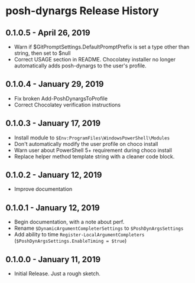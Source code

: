 # posh-dynargs Release History

## 0.1.0.5 - April 26, 2019

* Warn if $GitPromptSettings.DefaultPromptPrefix is set a type other than string, then set to $null
* Correct USAGE section in README. Chocolatey installer no longer automatically adds posh-dynargs to the user's profile.

## 0.1.0.4 - January 29, 2019

* Fix broken Add-PoshDynargsToProfile
* Correct Chocolatey verification instructions

## 0.1.0.3 - January 17, 2019

* Install module to `$Env:ProgramFiles\WindowsPowerShell\Modules`
* Don't automatically modify the user profile on choco install
* Warn user about PowerShell 5+ requirement during choco install
* Replace helper method template string with a cleaner code block.

## 0.1.0.2 - January 12, 2019

* Improve documentation

## 0.1.0.1 - January 12, 2019

* Begin documentation, with a note about perf.
* Rename `$DynamicArgumentCompleterSettings` to `$PoshDynArgsSettings`
* Add ability to time `Register-LocalArgumentCompleters` (`$PoshDynArgsSettings.EnableTiming = $true`)

## 0.1.0.0 - January 11, 2019

* Initial Release. Just a rough sketch.
